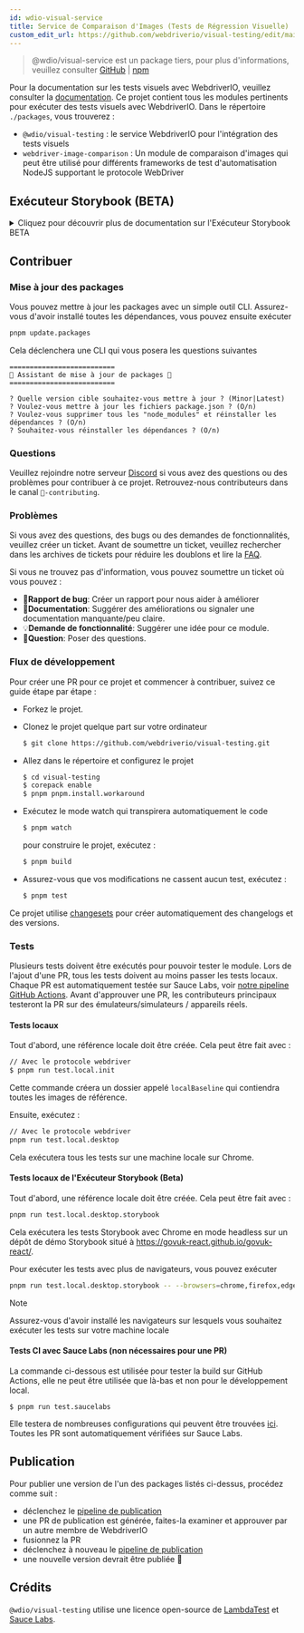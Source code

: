 ```yaml
---
id: wdio-visual-service
title: Service de Comparaison d'Images (Tests de Régression Visuelle)
custom_edit_url: https://github.com/webdriverio/visual-testing/edit/main/README.md
---
```



> @wdio/visual-service est un package tiers, pour plus d'informations, veuillez consulter [GitHub](https://github.com/webdriverio/visual-testing) | [npm](https://www.npmjs.com/package/@wdio/visual-service)

Pour la documentation sur les tests visuels avec WebdriverIO, veuillez consulter la [documentation](https://webdriver.io/docs/visual-testing). Ce projet contient tous les modules pertinents pour exécuter des tests visuels avec WebdriverIO. Dans le répertoire `./packages`, vous trouverez :

-   `@wdio/visual-testing` : le service WebdriverIO pour l'intégration des tests visuels
-   `webdriver-image-comparison` : Un module de comparaison d'images qui peut être utilisé pour différents frameworks de test d'automatisation NodeJS supportant le protocole WebDriver

## Exécuteur Storybook (BETA)

<details>
  <summary>Cliquez pour découvrir plus de documentation sur l'Exécuteur Storybook BETA</summary>

> L'Exécuteur Storybook est encore en BETA, la documentation sera ultérieurement déplacée vers les pages de documentation [WebdriverIO](https://webdriver.io/docs/visual-testing).

Ce module prend désormais en charge Storybook avec un nouvel Exécuteur Visuel. Cet exécuteur analyse automatiquement une instance locale/distante de Storybook et créera des captures d'écran d'éléments pour chaque composant. Cela peut être fait en ajoutant

```ts
export const config: WebdriverIO.Config = {
    // ...
    services: ["visual"],
    // ....
};
```

à vos `services` et en exécutant `npx wdio tests/configs/wdio.local.desktop.storybook.conf.ts --storybook` via la ligne de commande.
Il utilisera Chrome en mode headless comme navigateur par défaut.

> [!NOTE]
>
> -   La plupart des options de Test Visuel fonctionneront également pour l'Exécuteur Storybook, voir la documentation [WebdriverIO](https://webdriver.io/docs/visual-testing).
> -   L'Exécuteur Storybook écrasera toutes vos capacités et ne peut s'exécuter que sur les navigateurs qu'il prend en charge, voir [`--browsers`](#browsers).
> -   L'Exécuteur Storybook ne prend pas en charge une configuration existante qui utilise des capacités Multiremote et générera une erreur.
> -   L'Exécuteur Storybook ne prend en charge que le Web Desktop, pas le Web Mobile.

### Options de service de l'Exécuteur Storybook

Les options de service peuvent être fournies comme ceci

```ts
export const config: WebdriverIO.Config  = {
    // ...
    services: [
      [
        'visual',
        {
            // Quelques options par défaut
            baselineFolder: join(process.cwd(), './__snapshots__/'),
            debug: true,
            // Les options storybook, voir les options cli pour la description
            storybook: {
                additionalSearchParams: new URLSearchParams({foo: 'bar', abc: 'def'}),
                clip: false,
                clipSelector: ''#some-id,
                numShards: 4,
                // `skipStories` peut être une chaîne ('example-button--secondary'),
                // un tableau (['example-button--secondary', 'example-button--small'])
                // ou une expression régulière qui doit être fournie sous forme de chaîne ("/.*button.*/gm")
                skipStories: ['example-button--secondary', 'example-button--small'],
                url: 'https://www.bbc.co.uk/iplayer/storybook/',
                version: 6,
                // Optionnel - Permet de remplacer le chemin des références. Par défaut, il regroupera les références par catégorie et composant (par exemple forms/input/baseline.png)
                getStoriesBaselinePath: (category, component) => `path__${category}__${component}`,
            },
        },
      ],
    ],
    // ....
}
```

### Options CLI de l'Exécuteur Storybook

#### `--additionalSearchParams`

-   **Type:** `string`
-   **Obligatoire:** Non
-   **Défaut:** ''
-   **Exemple:** `npx wdio tests/configs/wdio.local.desktop.storybook.conf.ts --storybook --additionalSearchParams="foo=bar&abc=def"`

Ajoutera des paramètres de recherche supplémentaires à l'URL Storybook.
Voir la documentation [URLSearchParams](https://developer.mozilla.org/en-US/docs/Web/API/URLSearchParams) pour plus d'informations. La chaîne doit être une chaîne URLSearchParams valide.

> [!NOTE]
> Les guillemets doubles sont nécessaires pour empêcher le `&` d'être interprété comme un séparateur de commande.
> Par exemple avec `--additionalSearchParams="foo=bar&abc=def"`, cela générera l'URL Storybook suivante pour le test des histoires : `http://storybook.url/iframe.html?id=story-id&foo=bar&abc=def`.

#### `--browsers`

-   **Type:** `string`
-   **Obligatoire:** Non
-   **Défaut:** `chrome`, vous pouvez sélectionner parmi `chrome|firefox|edge|safari`
-   **Exemple:** `npx wdio tests/configs/wdio.local.desktop.storybook.conf.ts --storybook --browsers=chrome,firefox,edge,safari`
-   **REMARQUE:** Disponible uniquement via la CLI

Il utilisera les navigateurs fournis pour prendre des captures d'écran des composants

> [!NOTE]
> Assurez-vous d'avoir installé les navigateurs sur lesquels vous souhaitez exécuter les tests sur votre machine locale

#### `--clip`

-   **Type:** `boolean`
-   **Obligatoire:** Non
-   **Défaut:** `true`
-   **Exemple:** `npx wdio tests/configs/wdio.local.desktop.storybook.conf.ts --storybook --clip=false`

Lorsqu'il est désactivé, il créera une capture d'écran de la vue complète. Lorsqu'il est activé, il créera des captures d'écran d'éléments basées sur le [`--clipSelector`](#clipselector) qui réduira la quantité d'espace blanc autour de la capture d'écran du composant et réduira la taille de la capture d'écran.

#### `--clipSelector`

-   **Type:** `string`
-   **Obligatoire:** Non
-   **Défaut:** `#storybook-root > :first-child` pour Storybook V7 et `#root > :first-child:not(script):not(style)` pour Storybook V6, voir aussi [`--version`](#version)
-   **Exemple:** `npx wdio tests/configs/wdio.local.desktop.storybook.conf.ts --storybook --clipSelector="#some-id"`

C'est le sélecteur qui sera utilisé :

-   pour sélectionner l'élément dont on prendra la capture d'écran
-   pour l'élément à attendre qu'il soit visible avant qu'une capture d'écran ne soit prise

#### `--devices`

-   **Type:** `string`
-   **Obligatoire:** Non
-   **Défaut:** Vous pouvez sélectionner parmi [`deviceDescriptors.ts`](https://github.com/webdriverio/visual-testing/blob/main/./packages/service/src/storybook/deviceDescriptors.ts)
-   **Exemple:** `npx wdio tests/configs/wdio.local.desktop.storybook.conf.ts --storybook --devices="iPhone 14 Pro Max","Pixel 3 XL"`
-   **REMARQUE:** Disponible uniquement via la CLI

Il utilisera les appareils fournis qui correspondent à [`deviceDescriptors.ts`](https://github.com/webdriverio/visual-testing/blob/main/./packages/service/src/storybook/deviceDescriptors.ts) pour prendre des captures d'écran des composants

> [!NOTE]
>
> -   Si vous manquez une configuration d'appareil, n'hésitez pas à soumettre une [demande de fonctionnalité](https://github.com/webdriverio/visual-testing/issues/new?assignees=&labels=&projects=&template=--feature-request.md)
> -   Cela ne fonctionnera qu'avec Chrome :
>     -   si vous fournissez `--devices`, toutes les instances Chrome s'exécuteront en mode **Émulation Mobile**
>     -   si vous fournissez également d'autres navigateurs que Chrome, comme `--devices --browsers=firefox,safari,edge`, cela ajoutera automatiquement Chrome en mode d'émulation mobile
> -   L'Exécuteur Storybook créera par défaut des instantanés d'éléments, si vous souhaitez voir la capture d'écran complète de l'émulation mobile, fournissez `--clip=false` via la ligne de commande
> -   Le nom de fichier ressemblera par exemple à `__snapshots__/example/button/desktop_chrome/example-button--large-local-chrome-iPhone-14-Pro-Max-430x932-dpr-3.png`
> -   **[SRC:](https://chromedriver.chromium.org/mobile-emulation#h.p_ID_167)** Tester un site Web mobile sur un ordinateur de bureau à l'aide de l'émulation mobile peut être utile, mais les testeurs doivent être conscients qu'il existe de nombreuses différences subtiles telles que :
>     -   un GPU complètement différent, ce qui peut entraîner d'importants changements de performance ;
>     -   l'interface utilisateur mobile n'est pas émulée (en particulier, la barre d'URL masquée affecte la hauteur de la page) ;
>     -   la boîte contextuelle de désambiguïsation (où vous sélectionnez l'une des cibles tactiles) n'est pas prise en charge ;
>     -   de nombreuses API matérielles (par exemple, l'événement orientationchange) ne sont pas disponibles.

#### `--headless`

-   **Type:** `boolean`
-   **Obligatoire:** Non
-   **Défaut:** `true`
-   **Exemple:** `npx wdio tests/configs/wdio.local.desktop.storybook.conf.ts --storybook --headless=false`
-   **REMARQUE:** Disponible uniquement via la CLI

Cela exécutera les tests par défaut en mode headless (lorsque le navigateur le prend en charge) ou peut être désactivé

#### `--numShards`

-   **Type:** `number`
-   **Obligatoire:** Non
-   **Défaut:** `true`
-   **Exemple:** `npx wdio tests/configs/wdio.local.desktop.storybook.conf.ts --storybook --numShards=10`

Il s'agit du nombre d'instances parallèles qui seront utilisées pour exécuter les histoires. Cela sera limité par le `maxInstances` dans votre fichier `wdio.conf`.

> [!IMPORTANT]
> Lors de l'exécution en mode `headless`, n'augmentez pas le nombre à plus de 20 pour éviter l'instabilité due aux restrictions de ressources

#### `--skipStories`

-   **Type:** `string|regex`
-   **Obligatoire:** Non
-   **Défaut:** null
-   **Exemple:** `npx wdio tests/configs/wdio.local.desktop.storybook.conf.ts --storybook --skipStories="/.*button.*/gm"`

Cela peut être :

-   une chaîne (`example-button--secondary,example-button--small`)
-   ou une regex (`"/.*button.*/gm"`)

pour ignorer certaines histoires. Utilisez l'`id` de l'histoire qui peut être trouvé dans l'URL de l'histoire. Par exemple, l'`id` dans cette URL `http://localhost:6006/?path=/story/example-page--logged-out` est `example-page--logged-out`

#### `--url`

-   **Type:** `string`
-   **Obligatoire:** Non
-   **Défaut:** `http://127.0.0.1:6006`
-   **Exemple:** `npx wdio tests/configs/wdio.local.desktop.storybook.conf.ts --storybook --url="https://example.com"`

L'URL où votre instance Storybook est hébergée.

#### `--version`

-   **Type:** `number`
-   **Obligatoire:** Non
-   **Défaut:** 7
-   **Exemple:** `npx wdio tests/configs/wdio.local.desktop.storybook.conf.ts --storybook --version=6`

Il s'agit de la version de Storybook, par défaut `7`. Cela est nécessaire pour savoir si le [`clipSelector`](#clipselector) V6 doit être utilisé.

### Tests d'interaction Storybook

Les tests d'interaction Storybook vous permettent d'interagir avec votre composant en créant des scripts personnalisés avec des commandes WDIO pour mettre un composant dans un certain état. Par exemple, voir l'extrait de code ci-dessous :

```ts
import { browser, expect } from "@wdio/globals";

describe("Storybook Interaction", () => {
    it("should create screenshots for the logged in state when it logs out", async () => {
        const componentId = "example-page--logged-in";
        await browser.waitForStorybookComponentToBeLoaded({ id: componentId });

        await expect($("header")).toMatchElementSnapshot(
            `${componentId}-logged-in-state`
        );
        await $("button=Log out").click();
        await expect($("header")).toMatchElementSnapshot(
            `${componentId}-logged-out-state`
        );
    });

    it("should create screenshots for the logged out state when it logs in", async () => {
        const componentId = "example-page--logged-out";
        await browser.waitForStorybookComponentToBeLoaded({ id: componentId });

        await expect($("header")).toMatchElementSnapshot(
            `${componentId}-logged-out-state`
        );
        await $("button=Log in").click();
        await expect($("header")).toMatchElementSnapshot(
            `${componentId}-logged-in-state`
        );
    });
});
```

Deux tests sur deux composants différents sont exécutés. Chaque test définit d'abord un état puis prend une capture d'écran. Vous remarquerez également qu'une nouvelle commande personnalisée a été introduite, qui se trouve [ici](#new-custom-command).

Le fichier de spécification ci-dessus peut être enregistré dans un dossier et ajouté à la ligne de commande avec la commande suivante :

```sh
pnpm run test.local.desktop.storybook.localhost -- --spec='tests/specs/storybook-interaction/*.ts'
```

L'exécuteur Storybook analysera d'abord automatiquement votre instance Storybook, puis ajoutera vos tests aux histoires qui doivent être comparées. Si vous ne souhaitez pas que les composants que vous utilisez pour les tests d'interaction soient comparés deux fois, vous pouvez ajouter un filtre pour supprimer les histoires "par défaut" de l'analyse en fournissant le filtre [`--skipStories`](#--skipstories). Cela ressemblerait à ceci :

```sh
pnpm run test.local.desktop.storybook.localhost -- --skipStories="/example-page.*/gm" --spec='tests/specs/storybook-interaction/*.ts'
```

### Nouvelle commande personnalisée

Une nouvelle commande personnalisée appelée `browser.waitForStorybookComponentToBeLoaded({ id: 'componentId' })` sera ajoutée à l'objet `browser/driver` qui chargera automatiquement le composant et attendra qu'il soit prêt, vous n'aurez donc pas besoin d'utiliser la méthode `browser.url('url.com')`. Elle peut être utilisée comme ceci

```ts
import { browser, expect } from "@wdio/globals";

describe("Storybook Interaction", () => {
    it("should create screenshots for the logged in state when it logs out", async () => {
        const componentId = "example-page--logged-in";
        await browser.waitForStorybookComponentToBeLoaded({ id: componentId });

        await expect($("header")).toMatchElementSnapshot(
            `${componentId}-logged-in-state`
        );
        await $("button=Log out").click();
        await expect($("header")).toMatchElementSnapshot(
            `${componentId}-logged-out-state`
        );
    });

    it("should create screenshots for the logged out state when it logs in", async () => {
        const componentId = "example-page--logged-out";
        await browser.waitForStorybookComponentToBeLoaded({ id: componentId });

        await expect($("header")).toMatchElementSnapshot(
            `${componentId}-logged-out-state`
        );
        await $("button=Log in").click();
        await expect($("header")).toMatchElementSnapshot(
            `${componentId}-logged-in-state`
        );
    });
});
```

Les options sont :

#### `additionalSearchParams`

-   **Type:** [`URLSearchParams`](https://developer.mozilla.org/en-US/docs/Web/API/URLSearchParams)
-   **Obligatoire:** Non
-   **Défaut:** `new URLSearchParams()`
-   **Exemple:**

```ts
await browser.waitForStorybookComponentToBeLoaded({
    additionalSearchParams: new URLSearchParams({ foo: "bar", abc: "def" }),
    id: "componentId",
});
```

Cela ajoutera des paramètres de recherche supplémentaires à l'URL Storybook, dans l'exemple ci-dessus, l'URL sera `http://storybook.url/iframe.html?id=story-id&foo=bar&abc=def`.
Voir la documentation [URLSearchParams](https://developer.mozilla.org/en-US/docs/Web/API/URLSearchParams) pour plus d'informations.

#### `clipSelector`

-   **Type:** `string`
-   **Obligatoire:** Non
-   **Défaut:** `#storybook-root > :first-child` pour Storybook V7 et `#root > :first-child:not(script):not(style)` pour Storybook V6
-   **Exemple:**

```ts
await browser.waitForStorybookComponentToBeLoaded({
    clipSelector: "#your-selector",
    id: "componentId",
});
```

C'est le sélecteur qui sera utilisé :

-   pour sélectionner l'élément dont on prendra la capture d'écran
-   pour l'élément à attendre qu'il soit visible avant qu'une capture d'écran ne soit prise

#### `id`

-   **Type:** `string`
-   **Obligatoire:** oui
-   **Exemple:**

```ts
await browser.waitForStorybookComponentToBeLoaded({ '#your-selector', id: 'componentId' })
```

Utilisez l'`id` de l'histoire qui peut être trouvé dans l'URL de l'histoire. Par exemple, l'`id` dans cette URL `http://localhost:6006/?path=/story/example-page--logged-out` est `example-page--logged-out`

#### `timeout`

-   **Type:** `number`
-   **Obligatoire:** Non
-   **Défaut:** 1100 millisecondes
-   **Exemple:**

```ts
await browser.waitForStorybookComponentToBeLoaded({
    id: "componentId",
    timeout: 20000,
});
```

Le délai maximum d'attente pour qu'un composant soit visible après le chargement sur la page

#### `url`

-   **Type:** `string`
-   **Obligatoire:** Non
-   **Défaut:** `http://127.0.0.1:6006`
-   **Exemple:**

```ts
await browser.waitForStorybookComponentToBeLoaded({
    id: "componentId",
    url: "https://your.url",
});
```

L'URL où votre instance Storybook est hébergée.

</details>

## Contribuer

### Mise à jour des packages

Vous pouvez mettre à jour les packages avec un simple outil CLI. Assurez-vous d'avoir installé toutes les dépendances, vous pouvez ensuite exécuter

```sh
pnpm update.packages
```

Cela déclenchera une CLI qui vous posera les questions suivantes

```logs
==========================
🤖 Assistant de mise à jour de packages 🧙
==========================

? Quelle version cible souhaitez-vous mettre à jour ? (Minor|Latest)
? Voulez-vous mettre à jour les fichiers package.json ? (O/n)
? Voulez-vous supprimer tous les "node_modules" et réinstaller les dépendances ? (O/n)
? Souhaitez-vous réinstaller les dépendances ? (O/n)
```

### Questions

Veuillez rejoindre notre serveur [Discord](https://discord.webdriver.io) si vous avez des questions ou des problèmes pour contribuer à ce projet. Retrouvez-nous contributeurs dans le canal `🙏-contributing`.

### Problèmes

Si vous avez des questions, des bugs ou des demandes de fonctionnalités, veuillez créer un ticket. Avant de soumettre un ticket, veuillez rechercher dans les archives de tickets pour réduire les doublons et lire la [FAQ](https://webdriver.io/docs/visual-testing/faq/).

Si vous ne trouvez pas d'information, vous pouvez soumettre un ticket où vous pouvez :

-   🐛**Rapport de bug**: Créer un rapport pour nous aider à améliorer
-   📖**Documentation**: Suggérer des améliorations ou signaler une documentation manquante/peu claire.
-   💡**Demande de fonctionnalité**: Suggérer une idée pour ce module.
-   💬**Question**: Poser des questions.

### Flux de développement

Pour créer une PR pour ce projet et commencer à contribuer, suivez ce guide étape par étape :

-   Forkez le projet.
-   Clonez le projet quelque part sur votre ordinateur

    ```sh
    $ git clone https://github.com/webdriverio/visual-testing.git
    ```

-   Allez dans le répertoire et configurez le projet

    ```sh
    $ cd visual-testing
    $ corepack enable
    $ pnpm pnpm.install.workaround
    ```

-   Exécutez le mode watch qui transpirera automatiquement le code

    ```sh
    $ pnpm watch
    ```

    pour construire le projet, exécutez :

    ```sh
    $ pnpm build
    ```

-   Assurez-vous que vos modifications ne cassent aucun test, exécutez :

    ```sh
    $ pnpm test
    ```

Ce projet utilise [changesets](https://github.com/changesets/changesets) pour créer automatiquement des changelogs et des versions.

### Tests

Plusieurs tests doivent être exécutés pour pouvoir tester le module. Lors de l'ajout d'une PR, tous les tests doivent au moins passer les tests locaux. Chaque PR est automatiquement testée sur Sauce Labs, voir [notre pipeline GitHub Actions](https://github.com/webdriverio/visual-testing/actions/workflows/tests.yml). Avant d'approuver une PR, les contributeurs principaux testeront la PR sur des émulateurs/simulateurs / appareils réels.

#### Tests locaux

Tout d'abord, une référence locale doit être créée. Cela peut être fait avec :

```sh
// Avec le protocole webdriver
$ pnpm run test.local.init
```

Cette commande créera un dossier appelé `localBaseline` qui contiendra toutes les images de référence.

Ensuite, exécutez :

```sh
// Avec le protocole webdriver
pnpm run test.local.desktop
```

Cela exécutera tous les tests sur une machine locale sur Chrome.

#### Tests locaux de l'Exécuteur Storybook (Beta)

Tout d'abord, une référence locale doit être créée. Cela peut être fait avec :

```sh
pnpm run test.local.desktop.storybook
```

Cela exécutera les tests Storybook avec Chrome en mode headless sur un dépôt de démo Storybook situé à https://govuk-react.github.io/govuk-react/.

Pour exécuter les tests avec plus de navigateurs, vous pouvez exécuter

```sh
pnpm run test.local.desktop.storybook -- --browsers=chrome,firefox,edge,safari
```

> [!NOTE]
> Assurez-vous d'avoir installé les navigateurs sur lesquels vous souhaitez exécuter les tests sur votre machine locale

#### Tests CI avec Sauce Labs (non nécessaires pour une PR)

La commande ci-dessous est utilisée pour tester la build sur GitHub Actions, elle ne peut être utilisée que là-bas et non pour le développement local.

```
$ pnpm run test.saucelabs
```

Elle testera de nombreuses configurations qui peuvent être trouvées [ici](https://github.com/webdriverio/visual-testing/blob/main/./tests/configs/wdio.saucelabs.web.conf.ts).
Toutes les PR sont automatiquement vérifiées sur Sauce Labs.

## Publication

Pour publier une version de l'un des packages listés ci-dessus, procédez comme suit :

-   déclenchez le [pipeline de publication](https://github.com/webdriverio/visual-testing/actions/workflows/release.yml)
-   une PR de publication est générée, faites-la examiner et approuver par un autre membre de WebdriverIO
-   fusionnez la PR
-   déclenchez à nouveau le [pipeline de publication](https://github.com/webdriverio/visual-testing/actions/workflows/release.yml)
-   une nouvelle version devrait être publiée 🎉

## Crédits

`@wdio/visual-testing` utilise une licence open-source de [LambdaTest](https://www.lambdatest.com/) et [Sauce Labs](https://saucelabs.com/).